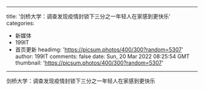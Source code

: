 
---
title: '剑桥大学：调查发现疫情封锁下三分之一年轻人在家感到更快乐'
categories: 
 - 新媒体
 - 199IT
 - 首页更新
headimg: 'https://picsum.photos/400/300?random=5307'
author: 199IT
comments: false
date: Sun, 20 Mar 2022 08:25:54 GMT
thumbnail: 'https://picsum.photos/400/300?random=5307'
---

<div>   
剑桥大学：调查发现疫情封锁下三分之一年轻人在家感到更快乐  
</div>
            